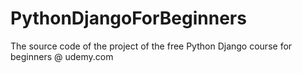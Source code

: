 PythonDjangoForBeginners
========================

The source code of the project of the free Python Django course for beginners @ udemy.com
